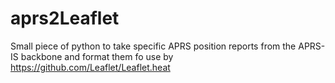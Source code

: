 # aprs2Leaflet

Small piece of python to take specific APRS position reports from the APRS-IS backbone and format them fo use by https://github.com/Leaflet/Leaflet.heat
